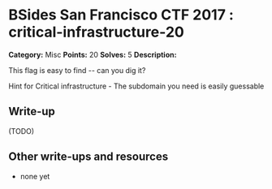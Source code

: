 # BSides San Francisco CTF 2017 : critical-infrastructure-20

**Category:** Misc
**Points:** 20
**Solves:** 5
**Description:**

This flag is easy to find -- can you dig it?

Hint for Critical infrastructure - The subdomain you need is easily guessable

## Write-up

(TODO)

## Other write-ups and resources

* none yet
